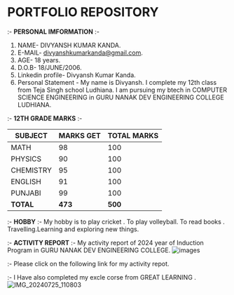 # PORTFOLIO REPOSITORY 

:-  **PERSONAL IMFORMATION** :-
1. NAME- DIVYANSH KUMAR KANDA.
2. E-MAIL- divyanshkumarkanda@gmail.com.
3. AGE- 18 years.
4. D.O.B- 18/JUNE/2006.
5. Linkedin profile- Divyansh Kumar Kanda.
6. Personal Statement - My name is Divyansh. I complete my 12th class from Teja Singh school Ludhiana. I am pursuing my btech in COMPUTER SCIENCE ENGINEERING in GURU NANAK DEV ENGINEERING COLLEGE LUDHIANA.

:-  **12TH GRADE MARKS** :-

| SUBJECT    | MARKS GET | TOTAL MARKS |
| ---------- | --------- | ----------- |
| MATH       | 98        | 100         |
| PHYSICS    | 90        | 100         |
| CHEMISTRY  | 95        | 100         |
| ENGLISH    | 91        | 100         |
| PUNJABI    | 99        | 100         |
| **TOTAL**  | **473**   | **500**     |

 :-  **HOBBY** :-
My hobby is to play cricket . To play volleyball. To read books . Travelling.Learning and exploring new things.

  :- **ACTIVITY REPORT** :-
My activity report of 2024 year of Induction Program  in GURU NANAK DEV ENGINEERING COLLEGE. ![images](https://github.com/user-attachments/assets/1ed32035-29cd-4f07-b518-82aeebd97917)

:- Please click on the following link for my activity repot.



:- I Have also completed my excle corse from GREAT LEARNING .
   ![IMG_20240725_110803](https://github.com/user-attachments/assets/12daaed1-c15d-4dea-83bf-72135b8e15ee)
